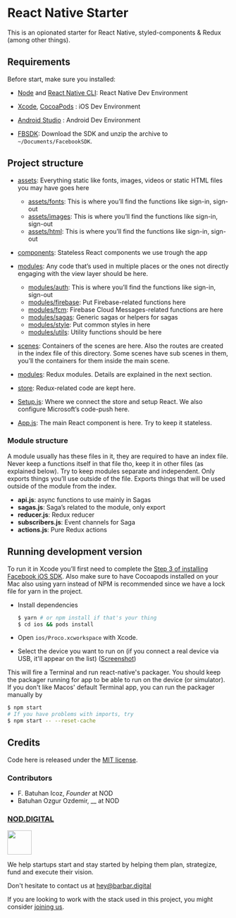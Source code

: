 # React Native Starter

This is an opionated starter for React Native, styled-components & Redux (among other things). 

## Requirements
Before start, make sure you installed:

- [Node](https://nodejs.org) and [React Native CLI](http://facebook.github.io/react-native/docs/getting-started.html): React Native Dev Environment


- [Xcode](https://developer.apple.com/xcode/), [CocoaPods](https://cocoapods.org/) : iOS Dev Environment
- [Android Studio](https://developer.android.com/studio/index.html) : Android Dev Environment
- [FBSDK](https://origincache.facebook.com/developers/resources/?id=facebook-ios-sdk-current.zip): Download the SDK and unzip the archive to `~/Documents/FacebookSDK`.

## Project structure

- [assets](./src/assets): Everything static like fonts, images, videos or static HTML files you may have goes here
    - [assets/fonts](./src/assets/auth): This is where you’ll find the functions like sign-in, sign-out
    - [assets/images](./src/assets/images): This is where you’ll find the functions like sign-in, sign-out
    - [assets/html](./src/assets/html): This is where you’ll find the functions like sign-in, sign-out

- [components](./src/components): Stateless React components we use trough the app 
- [modules](./src/modules): Any code that’s used in multiple places or the ones not directly engaging with the view layer should be here.
    - [modules/auth](./src/modules/auth): This is where you’ll find the functions like sign-in, sign-out
    - [modules/firebase](./src/modules/firebase): Put Firebase-related functions here
    - [modules/fcm](./src/modules/fcm): Firebase Cloud Messages-related functions are here
    - [modules/sagas](./src/modules/sagas): Generic sagas or helpers for sagas
    - [modules/style](./src/modules/style): Put common styles in here
    - [modules/utils](./src/modules/utils): Utility functions should be here
- [scenes](./src/scenes): Containers of the scenes are here. Also the routes are created in the index file of this directory. Some scenes have sub scenes in them, you’ll the containers for them inside the main scene.
- [modules](./src/modules): Redux modules. Details are explained in the next section.
- [store](./src/store): Redux-related code are kept here.
- [Setup.js](./src/Setup.js): Where we connect the store and setup React. We also configure Microsoft’s code-push here.
- [App.js](./src/App.js): The main React component is here. Try to keep it stateless. 

### Module structure 

A module usually has these files in it, they are required to have an index file. Never keep a functions itself in that file tho, keep it in other files (as explained below). Try to keep modules separate and independent. Only exports things you’ll use outside of the file. Exports things that will be used outside of the module from the index.

- **api.js**: async functions to use mainly in Sagas
- **sagas.js**: Saga’s related to the module, only export
- **reducer.js**: Redux reducer
- **subscribers.js**: Event channels for Saga
- **actions.js**: Pure Redux actions

## Running development version

To run it in Xcode you’ll first need to complete the [Step 3 of installing Facebook iOS SDK](https://developers.facebook.com/docs/ios/getting-started).
Also make sure to have Cocoapods installed on your Mac also using yarn instead of NPM is recommended since we have a lock file for yarn in the project.

* Install dependencies 

  ```bash
  $ yarn # or npm install if that's your thing
  $ cd ios && pods install
  ```

* Open `ios/Proco.xcworkspace` with Xcode.
* Select the device you want to run on (if you connect a real device via USB, it'll appear on the list) ([Screenshot](https://cloud.githubusercontent.com/assets/698079/20267596/20b61b60-aa84-11e6-8959-13489e930f10.png))
  
This will fire a Terminal and run react-native's packager. You should keep the packager running for app to be able to run on the device (or simulator). If you don't like Macos' default Terminal app, you can run the packager manually by

  ```bash
  $ npm start 
  # If you have problems with imports, try
  $ npm start -- --reset-cache
  ```


## Credits

Code here is released under the [MIT license](LICENSE). 


### Contributors

- F. Batuhan Icoz, _Founder_ at NOD
- Batuhan  Ozgur Ozdemir, __ at NOD


### [NOD.DIGITAL](https://nod.digital/?ref=_nod-github_)

<a target="_blank" href="https://barbar.digital/?ref=vortigern-barbar-logo"><img src="https://barbaruploads.s3.amazonaws.com/bicoz/logo2x.png" height="55px" /></a>

We help startups start and stay started by helping them plan, strategize, fund and execute their vision. 

Don't hesitate to contact us at [hey@barbar.digital](mailto:hey@barbar.digital)

If you are looking to work with the stack used in this project, you might consider [joining us](https://nod.digital/join-us).
